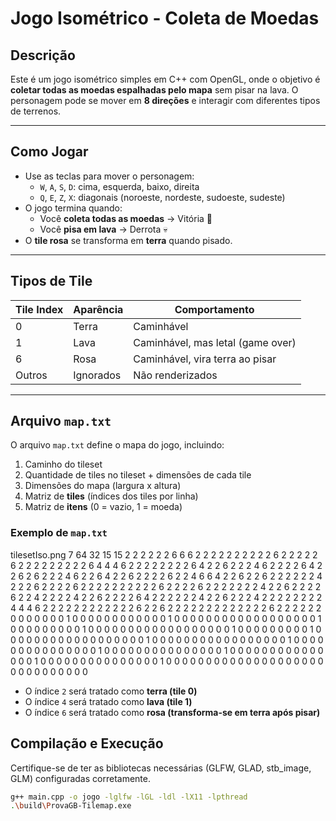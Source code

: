 # Jogo Isométrico - Coleta de Moedas

## Descrição

Este é um jogo isométrico simples em C++ com OpenGL, onde o objetivo é **coletar todas as moedas espalhadas pelo mapa** sem pisar na lava. O personagem pode se mover em **8 direções** e interagir com diferentes tipos de terrenos.

---

## Como Jogar

- Use as teclas para mover o personagem:
  - `W`, `A`, `S`, `D`: cima, esquerda, baixo, direita
  - `Q`, `E`, `Z`, `X`: diagonais (noroeste, nordeste, sudoeste, sudeste)
- O jogo termina quando:
  - Você **coleta todas as moedas** → Vitória 🎉
  - Você **pisa em lava** → Derrota 💀
- O **tile rosa** se transforma em **terra** quando pisado.

---

## Tipos de Tile

| Tile Index | Aparência | Comportamento                     |
| ---------- | --------- | --------------------------------- |
| 0          | Terra     | Caminhável                        |
| 1          | Lava      | Caminhável, mas letal (game over) |
| 6          | Rosa      | Caminhável, vira terra ao pisar   |
| Outros     | Ignorados | Não renderizados                  |

---

## Arquivo `map.txt`

O arquivo `map.txt` define o mapa do jogo, incluindo:

1. Caminho do tileset
2. Quantidade de tiles no tileset + dimensões de cada tile
3. Dimensões do mapa (largura x altura)
4. Matriz de **tiles** (índices dos tiles por linha)
5. Matriz de **itens** (0 = vazio, 1 = moeda)

### Exemplo de `map.txt`

tilesetIso.png
7 64 32
15 15
2 2 2 2 2 2 6 6 6 2 2 2 2 2 2
2 2 2 2 6 2 2 2 2 2 6 2 2 2 2
2 2 2 2 2 6 4 4 4 6 2 2 2 2 2
2 2 2 6 4 2 2 6 2 2 2 4 6 2 2
2 2 6 4 2 2 6 2 6 2 2 2 4 6 2
2 6 4 2 2 6 2 2 2 2 6 2 2 4 6
6 4 2 2 6 2 2 6 2 2 2 2 2 2 4
2 2 2 6 2 2 2 2 6 2 2 2 2 2 2
2 2 2 2 6 2 2 2 2 6 2 2 2 2 2
2 2 4 2 2 6 2 2 2 2 6 2 2 4 2
2 2 2 4 2 2 6 2 2 2 2 6 4 2 2
2 2 2 2 4 2 2 6 2 2 2 4 2 2 2
2 2 2 2 2 4 4 4 6 2 2 2 2 2 2
2 2 2 2 2 2 6 2 2 6 2 2 2 2 2
2 2 2 2 2 2 2 2 6 2 2 2 2 2 2
0 0 0 0 0 0 0 1 0 0 0 0 0 0 0
0 0 0 0 0 1 0 0 0 0 0 0 0 0 0
0 0 0 0 0 0 0 0 0 1 0 0 0 0 0
0 0 0 0 1 0 0 0 0 0 0 0 0 0 0
0 0 0 0 0 0 0 0 1 0 0 0 0 0 0
0 0 0 1 0 0 0 0 0 0 0 0 0 0 0
0 0 0 0 0 0 0 1 0 0 0 0 0 0 0
0 0 0 0 0 0 0 0 0 0 1 0 0 0 0
0 0 0 0 0 0 0 0 0 0 0 1 0 0 0
0 0 0 0 0 0 0 0 0 0 0 0 1 0 0
0 0 0 0 0 0 0 0 0 0 0 0 0 1 0
0 0 0 0 0 0 0 0 0 0 0 0 0 0 1
0 0 0 0 0 0 0 0 0 0 0 0 0 0 0
0 0 0 0 0 0 0 0 0 0 0 0 0 0 0

- O índice `2` será tratado como **terra (tile 0)**
- O índice `4` será tratado como **lava (tile 1)**
- O índice `6` será tratado como **rosa (transforma-se em terra após pisar)**

## Compilação e Execução

Certifique-se de ter as bibliotecas necessárias (GLFW, GLAD, stb_image, GLM) configuradas corretamente.

```bash
g++ main.cpp -o jogo -lglfw -lGL -ldl -lX11 -lpthread
.\build\ProvaGB-Tilemap.exe
```
